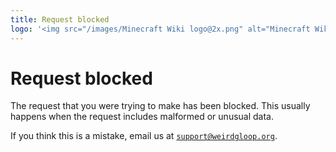 ```yaml
---
title: Request blocked
logo: '<img src="/images/Minecraft Wiki logo@2x.png" alt="Minecraft Wiki" width="120px">'
---
```


# Request blocked

The request that you were trying to make has been blocked. This usually happens when the request includes malformed or unusual data.

If you think this is a mistake, email us at <code>support@weirdgloop.org</code>.
